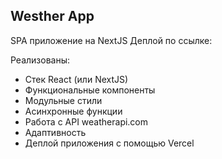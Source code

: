 ## Westher App

SPA приложение на NextJS
Деплой по ссылке: 

Реализованы: 
- Стек React (или NextJS)
- Функциональные компоненты
- Модульные стили
- Асинхронные функции
- Работа с API weatherapi.com
- Адаптивность
- Деплой приложения с помощью Vercel
